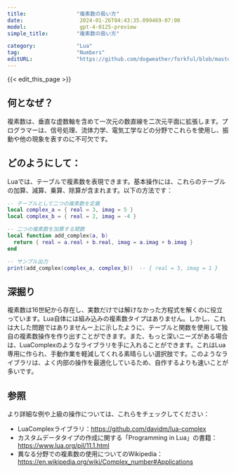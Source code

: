 ```yaml
---
title:                "複素数の扱い方"
date:                  2024-01-26T04:43:35.099469-07:00
model:                 gpt-4-0125-preview
simple_title:         "複素数の扱い方"

category:             "Lua"
tag:                  "Numbers"
editURL:              "https://github.com/dogweather/forkful/blob/master/content/ja/lua/working-with-complex-numbers.md"
---
```


{{< edit_this_page >}}

## 何となぜ？
複素数は、垂直な虚数軸を含めて一次元の数直線を二次元平面に拡張します。プログラマーは、信号処理、流体力学、電気工学などの分野でこれらを使用し、振動や他の現象を表すのに不可欠です。

## どのようにして：
Luaでは、テーブルで複素数を表現できます。基本操作には、これらのテーブルの加算、減算、乗算、除算が含まれます。以下の方法です：

```lua
-- テーブルとして二つの複素数を定義
local complex_a = { real = 3, imag = 5 }
local complex_b = { real = 2, imag = -4 }

-- 二つの複素数を加算する関数
local function add_complex(a, b)
  return { real = a.real + b.real, imag = a.imag + b.imag }
end

-- サンプル出力
print(add_complex(complex_a, complex_b))  -- { real = 5, imag = 1 }
```

## 深掘り
複素数は16世紀から存在し、実数だけでは解けなかった方程式を解くのに役立っています。Lua自体には組み込みの複素数タイプはありません。しかし、これは大した問題ではありませんー上に示したように、テーブルと関数を使用して独自の複素数操作を作り出すことができます。また、もっと深いニーズがある場合は、LuaComplexのようなライブラリを手に入れることができます。これはLua専用に作られ、手動作業を軽減してくれる素晴らしい選択肢です。このようなライブラリは、よく内部の操作を最適化しているため、自作するよりも速いことが多いです。

## 参照
より詳細な例や上級の操作については、これらをチェックしてください：

- LuaComplexライブラリ：https://github.com/davidm/lua-complex
- カスタムデータタイプの作成に関する「Programming in Lua」の書籍：https://www.lua.org/pil/11.1.html
- 異なる分野での複素数の使用についてのWikipedia：https://en.wikipedia.org/wiki/Complex_number#Applications
